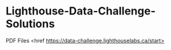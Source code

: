 # Lighthouse-Data-Challenge-Solutions
PDF Files
<href https://data-challenge.lighthouselabs.ca/start>

